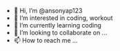 - 👋 Hi, I’m @ansonyap123
- 👀 I’m interested in coding, workout
- 🌱 I’m currently learning coding
- 💞️ I’m looking to collaborate on ...
- 📫 How to reach me ...

<!---
ansonyap123/ansonyap123 is a ✨ special ✨ repository because its `README.md` (this file) appears on your GitHub profile.
You can click the Preview link to take a look at your changes.
--->
